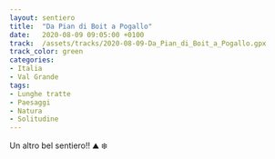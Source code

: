 ```yaml
---
layout: sentiero
title:  "Da Pian di Boit a Pogallo"
date:   2020-08-09 09:05:00 +0100
track:  /assets/tracks/2020-08-09-Da_Pian_di_Boit_a_Pogallo.gpx
track_color: green
categories:
- Italia
- Val Grande
tags:
- Lunghe tratte
- Paesaggi
- Natura
- Solitudine
---
```


Un altro bel sentiero!! :mountain: :snowflake: